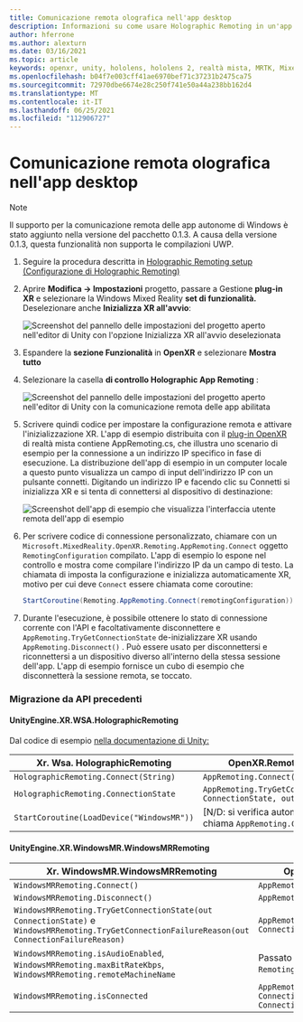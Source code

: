 ```yaml
---
title: Comunicazione remota olografica nell'app desktop
description: Informazioni su come usare Holographic Remoting in un'app desktop con OpenXR.
author: hferrone
ms.author: alexturn
ms.date: 03/16/2021
ms.topic: article
keywords: openxr, unity, hololens, hololens 2, realtà mista, MRTK, Mixed Reality Toolkit, realtà aumentata, realtà virtuale, visori di realtà mista, apprendimento, esercitazione, introduzione, comunicazione remota olografica, desktop
ms.openlocfilehash: b04f7e003cff41ae6970bef71c37231b2475ca75
ms.sourcegitcommit: 72970dbe6674e28c250f741e50a44a238bb162d4
ms.translationtype: MT
ms.contentlocale: it-IT
ms.lasthandoff: 06/25/2021
ms.locfileid: "112906727"
---
```

# <a name="holographic-remoting-in-desktop-app"></a>Comunicazione remota olografica nell'app desktop

> [!NOTE]
> Il supporto per la comunicazione remota delle app autonome di Windows è stato aggiunto nella versione del pacchetto 0.1.3.
> A causa della versione 0.1.3, questa funzionalità non supporta le compilazioni UWP.

1. Seguire la procedura descritta in [Holographic Remoting setup (Configurazione di Holographic Remoting)](unity-play-mode.md#holographic-remoting-setup)
2. Aprire **Modifica -> Impostazioni** progetto, passare a Gestione **plug-in XR** e selezionare la Windows Mixed Reality **set di funzionalità.** Deselezionare anche **Inizializza XR all'avvio**:

    ![Screenshot del pannello delle impostazioni del progetto aperto nell'editor di Unity con l'opzione Inizializza XR all'avvio deselezionata](images/openxr-features-img-02-app.png)

3. Espandere la **sezione Funzionalità** in **OpenXR** e selezionare **Mostra tutto**
4. Selezionare la casella **di controllo Holographic App Remoting** :

    ![Screenshot del pannello delle impostazioni del progetto aperto nell'editor di Unity con la comunicazione remota delle app abilitata](images/openxr-features-img-03-app.png)

5. Scrivere quindi codice per impostare la configurazione remota e attivare l'inizializzazione XR. L'app di esempio distribuita con il [plug-in OpenXR](./xr-project-setup.md#unity-sample-projects-for-openxr-and-hololens-2) di realtà mista contiene AppRemoting.cs, che illustra uno scenario di esempio per la connessione a un indirizzo IP specifico in fase di esecuzione. La distribuzione dell'app di esempio in un computer locale a questo punto visualizza un campo di input dell'indirizzo IP con un pulsante connetti. Digitando un indirizzo IP e facendo clic su Connetti si inizializza XR e si tenta di connettersi al dispositivo di destinazione:

    ![Screenshot dell'app di esempio che visualizza l'interfaccia utente remota dell'app di esempio](images/openxr-sample-app-remoting.png)

6. Per scrivere codice di connessione personalizzato, chiamare con un `Microsoft.MixedReality.OpenXR.Remoting.AppRemoting.Connect` oggetto `RemotingConfiguration` compilato. L'app di esempio lo espone nel controllo e mostra come compilare l'indirizzo IP da un campo di testo. La chiamata di imposta la configurazione e inizializza automaticamente XR, motivo per cui deve `Connect` essere chiamata come coroutine:

    ``` cs
    StartCoroutine(Remoting.AppRemoting.Connect(remotingConfiguration));
    ```

7. Durante l'esecuzione, è possibile ottenere lo stato di connessione corrente con l'API e facoltativamente disconnettere e `AppRemoting.TryGetConnectionState` de-inizializzare XR usando `AppRemoting.Disconnect()` . Può essere usato per disconnettersi e riconnettersi a un dispositivo diverso all'interno della stessa sessione dell'app. L'app di esempio fornisce un cubo di esempio che disconnetterà la sessione remota, se toccato.

### <a name="migration-from-previous-apis"></a>Migrazione da API precedenti

#### <a name="unityenginexrwsaholographicremoting"></a>UnityEngine.XR.WSA.HolographicRemoting

Dal codice di esempio [nella documentazione di Unity:](https://docs.unity3d.com/2018.4/Documentation/ScriptReference/XR.WSA.HolographicRemoting.html)

| Xr. Wsa. HolographicRemoting | OpenXR.Remoting.AppRemoting |
| ---- | ---- |
| `HolographicRemoting.Connect(String)` | `AppRemoting.Connect(RemotingConfiguration)` |
| `HolographicRemoting.ConnectionState` | `AppRemoting.TryGetConnectionState(out ConnectionState, out DisconnectReason)`|
| `StartCoroutine(LoadDevice("WindowsMR"))`| [N/D: si verifica automaticamente quando si chiama `AppRemoting.Connect` ]  |

#### <a name="unityenginexrwindowsmrwindowsmrremoting"></a>UnityEngine.XR.WindowsMR.WindowsMRRemoting

| Xr. WindowsMR.WindowsMRRemoting | OpenXR.Remoting.AppRemoting |
| ---- | ---- |
| `WindowsMRRemoting.Connect()` | `AppRemoting.Connect(RemotingConfiguration)` |
| `WindowsMRRemoting.Disconnect()` | `AppRemoting.Disconnect()` |
| `WindowsMRRemoting.TryGetConnectionState(out ConnectionState)` e `WindowsMRRemoting.TryGetConnectionFailureReason(out ConnectionFailureReason)`| `AppRemoting.TryGetConnectionState(out ConnectionState, out DisconnectReason)`|
| `WindowsMRRemoting.isAudioEnabled`, `WindowsMRRemoting.maxBitRateKbps`, `WindowsMRRemoting.remoteMachineName` | Passato a `AppRemoting.Connect` tramite `RemotingConfiguration` lo struct |
| `WindowsMRRemoting.isConnected` | `AppRemoting.TryGetConnectionState(out ConnectionState state, out _) && state == ConnectionState.Connected`